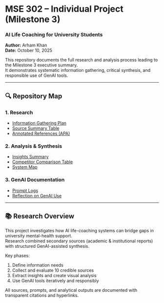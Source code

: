# MSE 302 – Individual Project (Milestone 3)
### AI Life Coaching for University Students
**Author:** Arham Khan  
**Date:** October 10, 2025  

This repository documents the full research and analysis process leading to the Milestone 3 executive summary.  
It demonstrates systematic information gathering, critical synthesis, and responsible use of GenAI tools.

---

## 🔍 Repository Map

### 1. Research
- [Information Gathering Plan](research/information_plan.md)
- [Source Summary Table](research/source_summary_table.xlsx)
- [Annotated References (APA)](references/reference_list_APA.md)

### 2. Analysis & Synthesis
- [Insights Summary](analysis/insights_summary.md)
- [Competitor Comparison Table](analysis/competitor_comparison_table.xlsx)
- [System Map](analysis/system_map.png)

### 3. GenAI Documentation
- [Prompt Logs](genai_prompts/)
- [Reflection on GenAI Use](genai_prompts/reflections_on_AI_use.md)

---

## 📚 Research Overview
This project investigates how AI life-coaching systems can bridge gaps in university mental-health support.  
Research combined secondary sources (academic & institutional reports) with structured GenAI-assisted synthesis.

Key phases:
1. Define information needs  
2. Collect and evaluate 10 credible sources  
3. Extract insights and create visual analysis  
4. Use GenAI tools iteratively and responsibly  

All sources, prompts, and analytical outputs are documented with transparent citations and hyperlinks.

